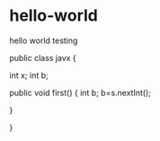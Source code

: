 # hello-world
hello world testing

public class javx 
{

int x;
int b;

public  void first()
{
  int b;
  b=s.nextInt();
  
}
  
  }
